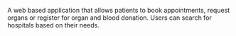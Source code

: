 A web based application that allows patients to book appointments, request organs or register for organ and blood donation. Users can search for hospitals based on their needs.
